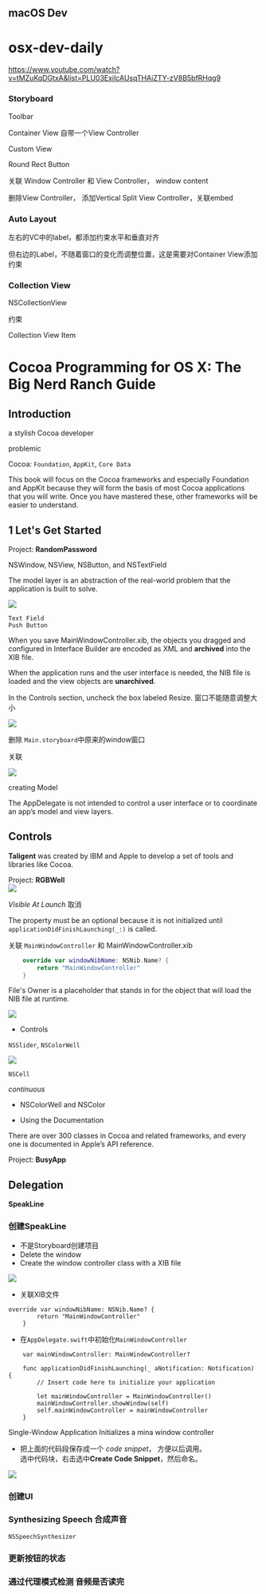 macOS Dev
------------


# osx-dev-daily

https://www.youtube.com/watch?v=tMZuKqDGtxA&list=PLU03ExiIcAUsqTHAiZTY-zV8B5bfRHqg9

### Storyboard

Toolbar


Container View   自带一个View Controller

Custom View

Round Rect Button

关联 Window Controller 和 View Controller， window content

删除View Controller， 添加Vertical Split View Controller，关联embed



### Auto Layout

左右的VC中的label，都添加约束水平和垂直对齐

但右边的Label，不随着窗口的变化而调整位置，这是需要对Container View添加约束



### Collection View
NSCollectionView

约束 


Collection View Item





# Cocoa Programming for OS X: The Big Nerd Ranch Guide



## Introduction

a stylish Cocoa developer

problemic

Cocoa: `Foundation`, `AppKit`, `Core Data`

This book will focus on the Cocoa frameworks and especially Foundation and AppKit because they will form the basis of most Cocoa applications that you will write. Once you have mastered these, other frameworks will be easier to understand.



## 1 Let's Get Started

Project: **RandomPassword**  


NSWindow, NSView, NSButton, and NSTextField

The model layer is an abstraction of the real-world problem that the application is built to solve. 

![](https://ws3.sinaimg.cn/large/006tNbRwgy1fvhnaautrsj30tg0q6js8.jpg)

`Text Field`  
`Push Button`


When you save MainWindowController.xib, the objects you dragged and configured in Interface Builder are encoded as XML and **archived** into the XIB file.

When the application runs and the user interface is needed, the NIB file is loaded and the view objects are **unarchived**.

In the Controls section, uncheck the box labeled Resize.  窗口不能随意调整大小


![](https://ws3.sinaimg.cn/large/006tNbRwgy1fvi5bmoe0vj30vg0na74u.jpg)


删除 `Main.storyboard`中原来的window窗口

关联

![](https://ws3.sinaimg.cn/large/006tNbRwgy1fvi5sowc0sj30us0iymxx.jpg)


creating Model


The AppDelegate is not intended to control a user interface or to coordinate an app’s model and view layers.


## Controls

**Taligent** was created by IBM and Apple to develop a set of tools and libraries like Cocoa.

Project: **RGBWell**  
![](https://ws2.sinaimg.cn/large/006tNbRwgy1fvi9qzm1soj30ww0mg3yt.jpg)


*Visible At Launch*  取消

The property must be an optional because it is not initialized until `applicationDidFinishLaunching(_:)` is called.

关联 `MainWindowController` 和 MainWindowController.xib   
```swift
    override var windowNibName: NSNib.Name? {
        return "MainWindowController"
    }
```

File's Owner is a placeholder that stands in for the object that will load the NIB file at runtime.


![](https://ws3.sinaimg.cn/large/006tNbRwgy1fvi8bs3de1j30vi0l877s.jpg)

- Controls

`NSSlider`, `NSColorWell`

![](https://ws4.sinaimg.cn/large/006tNbRwgy1fvi8es2i9ej30w40won0h.jpg)


`NSCell`


*continuous*



- NSColorWell and NSColor


- Using the Documentation

There are over 300 classes in Cocoa and related frameworks, and every one is documented in Apple’s API reference.




Project: **BusyApp**

## Delegation

**SpeakLine**

### 创建**SpeakLine**

- 不是Storyboard创建项目
- Delete the window
- Create the window controller class with a XIB file

![](https://upload-images.jianshu.io/upload_images/1678135-616bfacdac03fc40.png?imageMogr2/auto-orient/strip%7CimageView2/2/w/1240)

- 关联XIB文件

```
override var windowNibName: NSNib.Name? {
        return "MainWindowController"
    }
```

- 在`AppDelegate.swift`中初始化`MainWindowController`

```
    var mainWindowController: MainWindowController?

    func applicationDidFinishLaunching(_ aNotification: Notification) {
        // Insert code here to initialize your application
        
        let mainWindowController = MainWindowController()
        mainWindowController.showWindow(self)
        self.mainWindowController = mainWindowController
    }
```

Single-Window Application 
Initializes a mina window controller

- 把上面的代码段保存成一个 *code snippet*， 方便以后调用。  
选中代码块，右击选中**Create Code Snippet**，然后命名。  

![](https://upload-images.jianshu.io/upload_images/1678135-2228926d9ff8ef50.png?imageMogr2/auto-orient/strip%7CimageView2/2/w/1240)

### 创建UI


### Synthesizing Speech 合成声音

`NSSpeechSynthesizer`


### 更新按钮的状态


### 通过代理模式检测 音频是否读完


